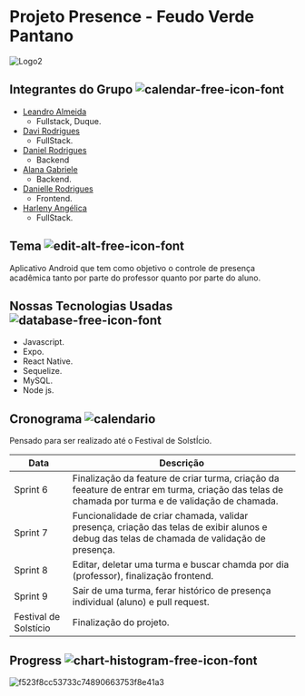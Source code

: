 # Projeto Presence - Feudo Verde Pantano 

![Logo2](https://user-images.githubusercontent.com/101230741/184557466-0a971e0e-c811-4437-b51d-481839d9b121.png)


## Integrantes do Grupo ![calendar-free-icon-font](https://user-images.githubusercontent.com/101230741/184557440-c0f434ee-cb33-41bc-a514-73205962453a.png)


- [Leandro Almeida](https://github.com/LeanArs)
  - Fullstack, Duque.
- [Davi Rodrigues](https://github.com/DaviRogs)
  - FullStack.
- [Daniel Rodrigues](https://github.com/DanielRogs)
  - Backend
- [Alana Gabriele](https://github.com/alanagabriele)
  - Backend.
- [Danielle Rodrigues](https://github.com/DanielleRodriguesilv)
  - Frontend.
- [Harleny Angélica](https://github.com/Angelicahaas)
  - FullStack.

## Tema ![edit-alt-free-icon-font](https://user-images.githubusercontent.com/101230741/184557692-cbaceda3-941e-429f-ad08-82edd0ea5cec.png)


Aplicativo Android que tem como objetivo o controle de presença acadêmica tanto por parte do professor quanto por parte do aluno.

## Nossas Tecnologias Usadas ![database-free-icon-font](https://user-images.githubusercontent.com/101230741/184557650-f67dbe33-fdf2-4153-a9e4-d6bbe5d7c50c.png)


- Javascript.
- Expo.
- React Native.
- Sequelize.
- MySQL.
- Node js.

## Cronograma ![calendario](https://user-images.githubusercontent.com/101230741/184557360-2dc94ea0-1315-41e3-a5ba-bf3724c77961.png)


 Pensado para ser realizado até o Festival de SolstÍcio.

Data | Descrição
---|---|
Sprint 6| Finalização da feature de criar turma, criação da feeature de entrar em turma, criação das telas de chamada por turma e de validação de chamada.
Sprint 7| Funcionalidade de criar chamada, validar presença, criação das telas de exibir alunos e debug das telas de chamada de validação de presença.
Sprint 8| Editar, deletar uma turma e buscar chamda por dia (professor), finalização frontend.
Sprint 9| Sair de uma turma, ferar histórico de presença individual (aluno) e pull request.
Festival de Solstício| Finalização do projeto.

## Progress ![chart-histogram-free-icon-font](https://user-images.githubusercontent.com/101230741/184557590-59bb9a3c-0cfe-4a67-9bf0-a0b1987befcc.png)


![f523f8cc53733c74890663753f8e41a3](https://user-images.githubusercontent.com/101230741/184557506-b549e45f-1f65-491c-81ef-2ce0473b0ea4.gif)


